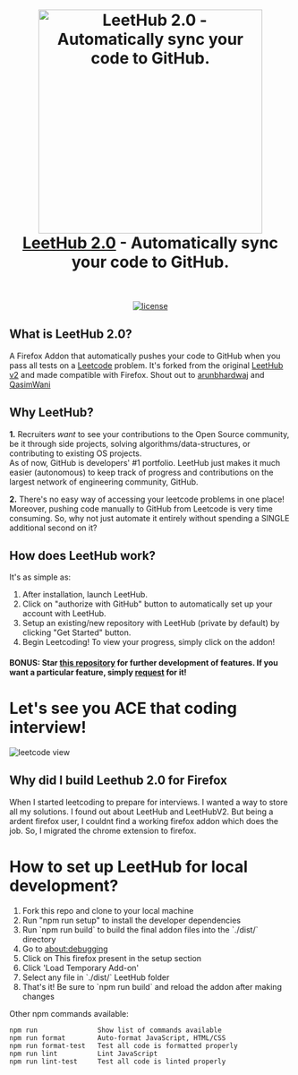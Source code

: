 <h1 align="center">
  <a href="https://standardjs.com"><img src="assets/octocode.png" alt="LeetHub 2.0 - Automatically sync your code to GitHub." width="400"></a>
  <br>
  <a href="https://chrome.google.com/webstore/detail/leethub-v2/mhanfgfagplhgemhjfeolkkdidbakocm">LeetHub 2.0</a> - Automatically sync your code to GitHub.
  <br>
  <br>
</h1>

<p align="center">
  <a href="https://github.com/maitreya2954/LeetHub-2.0-Firefox/blob/main/LICENSE">
    <img src="https://img.shields.io/badge/license-MIT-blue.svg" alt="license"/>
  </a>
  <!-- <a href="https://discord.gg/anXT9vErxu">
    <img src="https://img.shields.io/discord/781373810251137074" alt="discord">
  </a> -->
  <!-- <a href="https://chrome.google.com/webstore/detail/leethub/aciombdipochlnkbpcbgdpjffcfdbggi">
    <img src="https://img.shields.io/chrome-web-store/v/aciombdipochlnkbpcbgdpjffcfdbggi.svg" alt="chrome-webstore"/>
  </a> -->
  <!-- <a href="https://chrome.google.com/webstore/detail/leethub/aciombdipochlnkbpcbgdpjffcfdbggi">
    <img src="https://img.shields.io/chrome-web-store/d/aciombdipochlnkbpcbgdpjffcfdbggi.svg" alt="users">
  </a>
  <a href="https://github.com/arunbhardwaj/LeetHub-1.1/graphs/contributors" alt="Contributors">
    <img src="https://img.shields.io/github/contributors/arunbhardwaj/LeetHub-1.1" />
  </a> -->
</p>

<!-- <div align="center">
  <a href="https://www.producthunt.com/posts/leethub?utm_source=badge-featured&utm_medium=badge&utm_souce=badge-leethub" target="_blank">
    <img src="https://api.producthunt.com/widgets/embed-image/v1/featured.svg?post_id=275757&theme=light" alt="LeetHub - Automatically sync your code b/w Leetcode & GitHub. | Product Hunt" />
  </a>

  [![Chrome](https://user-images.githubusercontent.com/53124886/111952712-34f12300-8aee-11eb-9fdd-ad579a1eb235.png)](https://chrome.google.com/webstore/detail/leethub/aciombdipochlnkbpcbgdpjffcfdbggi) [![Firefox](https://user-images.githubusercontent.com/53124886/126341427-4a4e57aa-767a-467e-83d2-b31fa3564441.png)](https://addons.mozilla.org/en-US/firefox/addon/leethub/)
</div> -->

<!-- ## LeetHub progress and numbers (YouTube Video):
[![LeetHub](https://user-images.githubusercontent.com/43754306/165053510-a757c95e-c3bc-49d5-995c-7a52368abd37.png)](https://www.youtube.com/watch?v=o33PIjqlOgw "LeetHub saves lives!") -->

## What is LeetHub 2.0?
<p>A Firefox Addon that automatically pushes your code to GitHub when you pass all tests on a <a href="http://leetcode.com/">Leetcode</a> problem. It's forked from the original <a href="https://chromewebstore.google.com/detail/leethub-v2/mhanfgfagplhgemhjfeolkkdidbakocm?hl=en">LeetHub v2</a> and made compatible with Firefox. Shout out to <a href="https://github.com/arunbhardwaj/LeetHub-2.0">arunbhardwaj</a> and <a href="https://github.com/QasimWani/LeetHub">QasimWani</a></p>

## Why LeetHub?
<p> <strong>1.</strong> Recruiters <em>want</em> to see your contributions to the Open Source community, be it through side projects, solving algorithms/data-structures, or contributing to existing OS projects.<br>
As of now, GitHub is developers' #1 portfolio. LeetHub just makes it much easier (autonomous) to keep track of progress and contributions on the largest network of engineering community, GitHub.</p>

<p> <strong>2.</strong> There's no easy way of accessing your leetcode problems in one place! <br>
Moreover, pushing code manually to GitHub from Leetcode is very time consuming. So, why not just automate it entirely without spending a SINGLE additional second on it? </p>

## How does LeetHub work?     

<p>It's as simple as:</p>
<ol>
  <li>After installation, launch LeetHub.</li>
  <li>Click on "authorize with GitHub" button to automatically set up your account with LeetHub.</li>
  <li>Setup an existing/new repository with LeetHub (private by default) by clicking "Get Started" button.</li>
  <li>Begin Leetcoding! To view your progress, simply click on the addon!</li>
</ol>


#### BONUS: Star [this repository](https://github.com/maitreya2954/LeetHub-2.0-Firefox) for further development of features. If you want a particular feature, simply [request](https://github.com/maitreya2954/LeetHub-2.0-Firefox/labels/feature) for it!

# Let's see you ACE that coding interview!

![leetcode view](assets/extension/leetcode.png)

## Why did I build Leethub 2.0 for Firefox

When I started leetcoding to prepare for interviews. I wanted a way to store all my solutions. I found out about LeetHub and LeetHubV2. But being a ardent firefox user, I couldnt find a working firefox addon which does the job. So, I migrated the chrome extension to firefox.

# How to set up LeetHub for local development?

<ol>
  <li>Fork this repo and clone to your local machine</li>
  <li>Run "npm run setup" to install the developer dependencies</li>
  <li>Run `npm run build` to build the final addon files into the `./dist/` directory</li>
  <li>Go to <a href="about://debugging">about:debugging</a> </li>
  <li>Click on <a>This firefox</a> present in the setup section</li> 
  <li>Click 'Load Temporary Add-on'</li>
  <li>Select any file in `./dist/` LeetHub folder</li>
  <li>That's it! Be sure to `npm run build` and reload the addon after making changes</li>
</ol>

Other npm commands available:

```
npm run               Show list of commands available
npm run format        Auto-format JavaScript, HTML/CSS
npm run format-test   Test all code is formatted properly
npm run lint          Lint JavaScript
npm run lint-test     Test all code is linted properly
```
